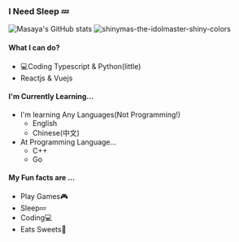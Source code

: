 ### I Need Sleep 💤
![Masaya's GitHub stats](https://github-readme-stats.vercel.app/api?username=msArray&theme=vue)
![shinymas-the-idolmaster-shiny-colors](https://github.com/msArray/msArray/assets/85401098/ff8f736c-442d-4250-ae47-6c200d1a584f)

#### What I can do?
- 💻Coding Typescript & Python(little)
- Reactjs & Vuejs

#### I'm Currently Learning...
- I'm learning Any Languages(Not Programming!)
  - English
  - Chinese(中文)
- At Programming Language...
  - C++
  - Go

#### My Fun facts are ...
- Play Games🎮
- Sleep💤
- Coding💻
- Eats Sweets🍫
